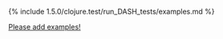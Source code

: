 {% include 1.5.0/clojure.test/run_DASH_tests/examples.md %}

[Please add examples!](https://github.com/arrdem/grimoire/edit/master/_includes/1.6.0/clojure.test/run_DASH_tests/examples.md)

